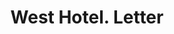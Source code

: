 ---
doi: 10.7916/D8NG62Q8
date_other: '1890'
date_other_textual: 1890-1899
form: correspondence
genre:
- Letters (correspondence)
name:
- West Hotel
object_in_context_url: https://biggert.cul.columbia.edu/items/view/ave_biggert_00660
subject_hierarchical_geographic:
- Minneapolis, Minnesota, United States
subject_name:
- West Hotel
title: West Hotel. Letter
sort_title: West Hotel. Letter
call_number: ave_biggert_00660
coordinates:
- 44.983333333333334,-93.26666666666667
pid: ave_biggert_00660
identifiers: ave_biggert_00660
thumbnail: https://derivativo-1.library.columbia.edu/iiif/2/ldpd:345667/full/!256,256/0/native.jpg
permalink: /biggert/ave_biggert_00660/
layout: iiif-image-page
---